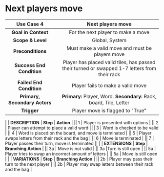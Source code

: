 # Next players move

| __Use Case 4__ || Next players move |
|:-----------------------------:|:-:|:-----------------------------------------:|
| __Goal in Context__          || For the next player to make a move |
| __Scope & Level__             || Global, System |
| __Preconditions__             || Must make a valid move and must be players move |
| __Success End Condition__     || Player has placed valid tiles, has passed their turned or swapped 1-7 letters from their rack  |
| __Failed End Condition__      || Player fails to make a valid move |  
| __Primary, Secondary Actors__ || __Primary:__ Player, Word. __Secondary:__ Rack, board, Tile, Letter |
| __Trigger__                   || Player move is flagged to "True" 
|
| __DESCRIPTION__               | __Step__ | __Action__ |
|| 1 | Player is presented with options |
|| 2 | Player can attempt to place a valid word | 
|| 3 | Word is checked to be valid |
|| 4 | Word is placed on the board, and move is terminated |
|| 5 | Player swaps letters from their rack and the bag |
|| 6 | Move is terminated |
|| 7 | Player passes their turn, move is terminated ||
|
| __EXTENSIONS__  | __Step__ | __Branching Action__  |
|| 3a | Move is not valid |
|| 3a |Turn is still open |
|| 5a | Player tries to swap an incorrect amount of letters |
|| 5a | Move is still open |
|
| __VARIATIONS__ | __Step__ | __Branching Action__ |
|| 2b | Player may pass their turn to the next player |
|| 2b | Player may swap letters between their rack and the bag |
